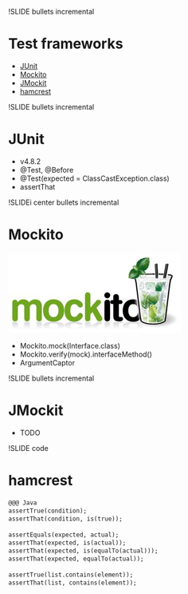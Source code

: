 !SLIDE bullets incremental

# Test frameworks #

  * <a href="http://junit.org">JUnit</a>
  * <a href="http://mockito.org">Mockito</a>
  * <a href="http://code.google.com/p/jmockit/">JMockit</a>
  * <a href="http://code.google.com/p/hamcrest/">hamcrest</a>


!SLIDE bullets incremental

# JUnit #

  * v4.8.2
  * @Test, @Before
  * @Test(expected = ClassCastException.class)
  * assertThat


!SLIDEi center bullets incremental

# Mockito #

![Mockito logo](mockito.jpg)

  * Mockito.mock(Interface.class)
  * Mockito.verify(mock).interfaceMethod()
  * ArgumentCaptor<Type>


!SLIDE bullets incremental

# JMockit #

  * TODO


!SLIDE code

# hamcrest #

    @@@ Java
    assertTrue(condition);
    assertThat(condition, is(true));

    assertEquals(expected, actual);
    assertThat(expected, is(actual));
    assertThat(expected, is(equalTo(actual)));
    assertThat(expected, equalTo(actual));

    assertTrue(list.contains(element));
    assertThat(list, contains(element));


